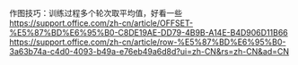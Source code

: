 作图技巧：训练过程多个轮次取平均值，好看一些
https://support.office.com/zh-cn/article/OFFSET-%E5%87%BD%E6%95%B0-C8DE19AE-DD79-4B9B-A14E-B4D906D11B66
https://support.office.com/zh-cn/article/row-%E5%87%BD%E6%95%B0-3a63b74a-c4d0-4093-b49a-e76eb49a6d8d?ui=zh-CN&rs=zh-CN&ad=CN